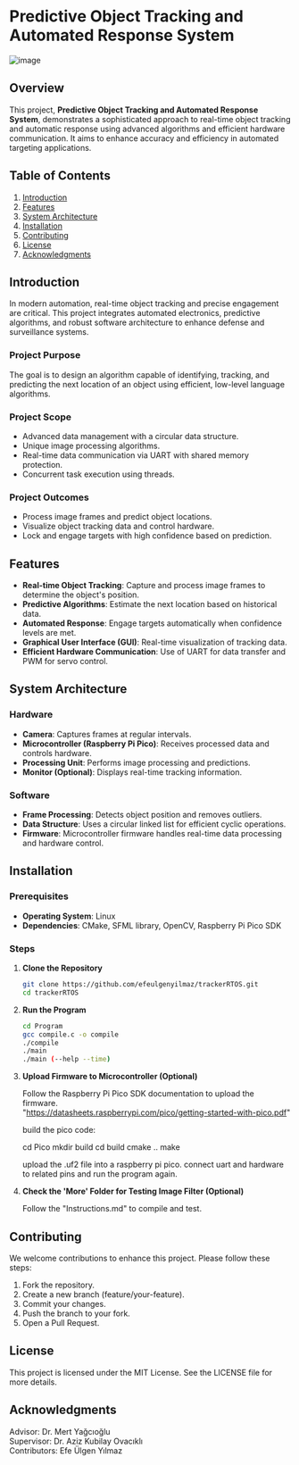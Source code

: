# Predictive Object Tracking and Automated Response System

![image](https://github.com/efeulgenyilmaz/TrackPredictRTOS/assets/172309112/b1433825-4e0c-4c0d-94e1-7bd6a9ca315d)

## Overview

This project, **Predictive Object Tracking and Automated Response System**, demonstrates a sophisticated approach to real-time object tracking and automatic response using advanced algorithms and efficient hardware communication. It aims to enhance accuracy and efficiency in automated targeting applications.

## Table of Contents

1. [Introduction](#introduction)
2. [Features](#features)
3. [System Architecture](#system-architecture)
4. [Installation](#installation)
5. [Contributing](#contributing)
6. [License](#license)
7. [Acknowledgments](#acknowledgments)

## Introduction

In modern automation, real-time object tracking and precise engagement are critical. This project integrates automated electronics, predictive algorithms, and robust software architecture to enhance defense and surveillance systems.

### Project Purpose

The goal is to design an algorithm capable of identifying, tracking, and predicting the next location of an object using efficient, low-level language algorithms.

### Project Scope

- Advanced data management with a circular data structure.
- Unique image processing algorithms.
- Real-time data communication via UART with shared memory protection.
- Concurrent task execution using threads.

### Project Outcomes

- Process image frames and predict object locations.
- Visualize object tracking data and control hardware.
- Lock and engage targets with high confidence based on prediction.

## Features

- **Real-time Object Tracking**: Capture and process image frames to determine the object's position.
- **Predictive Algorithms**: Estimate the next location based on historical data.
- **Automated Response**: Engage targets automatically when confidence levels are met.
- **Graphical User Interface (GUI)**: Real-time visualization of tracking data.
- **Efficient Hardware Communication**: Use of UART for data transfer and PWM for servo control.

## System Architecture

### Hardware

- **Camera**: Captures frames at regular intervals.
- **Microcontroller (Raspberry Pi Pico)**: Receives processed data and controls hardware.
- **Processing Unit**: Performs image processing and predictions.
- **Monitor (Optional)**: Displays real-time tracking information.

### Software

- **Frame Processing**: Detects object position and removes outliers.
- **Data Structure**: Uses a circular linked list for efficient cyclic operations.
- **Firmware**: Microcontroller firmware handles real-time data processing and hardware control.

## Installation

### Prerequisites

- **Operating System**: Linux
- **Dependencies**: CMake, SFML library, OpenCV, Raspberry Pi Pico SDK

### Steps

1. **Clone the Repository**

   ```bash
   git clone https://github.com/efeulgenyilmaz/trackerRTOS.git
   cd trackerRTOS
   
2. **Run the Program**

   ```bash
   cd Program
   gcc compile.c -o compile
   ./compile
   ./main
   ./main (--help --time)

3. **Upload Firmware to Microcontroller (Optional)**
   
   Follow the Raspberry Pi Pico SDK documentation to upload the firmware.  
   "https://datasheets.raspberrypi.com/pico/getting-started-with-pico.pdf"
   
   build the pico code:
   
   cd Pico
   mkdir build
   cd build
   cmake ..
   make
   
   upload the .uf2 file into a raspberry pi pico.
   connect uart and hardware to related pins and run the program again.
   
4. **Check the 'More' Folder for Testing Image Filter (Optional)**

   Follow the "Instructions.md" to compile and test.
   
## Contributing

We welcome contributions to enhance this project. Please follow these steps:

1. Fork the repository.
2. Create a new branch (feature/your-feature).
3. Commit your changes.
4. Push the branch to your fork.
5. Open a Pull Request.

## License

This project is licensed under the MIT License. See the LICENSE file for more details.  
   
## Acknowledgments

Advisor: Dr. Mert Yağcıoğlu  
Supervisor: Dr. Aziz Kubilay Ovacıklı  
Contributors: Efe Ülgen Yılmaz  
